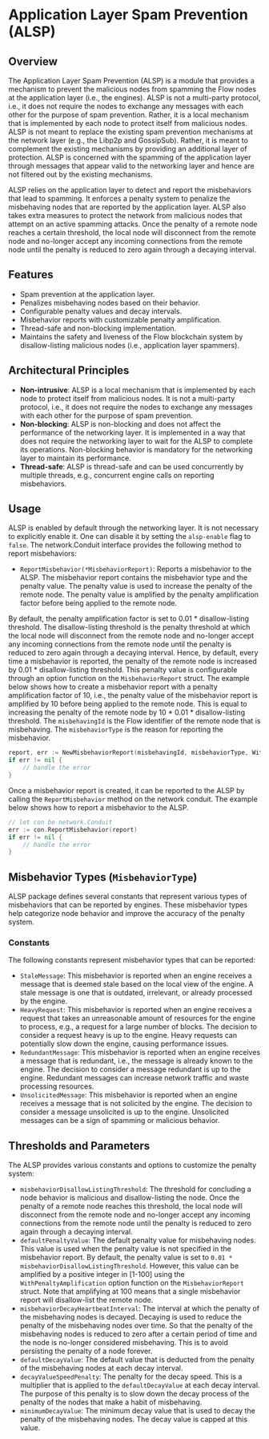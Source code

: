 # Application Layer Spam Prevention (ALSP)
## Overview
The Application Layer Spam Prevention (ALSP) is a module that provides a mechanism to prevent the malicious nodes from 
spamming the Flow nodes at the application layer (i.e., the engines). ALSP is not a multi-party protocol, i.e., 
it does not require the nodes to exchange any messages with each other for the purpose of spam prevention. Rather, it is 
a local mechanism that is implemented by each node to protect itself from malicious nodes. ALSP is not meant to replace 
the existing spam prevention mechanisms at the network layer (e.g., the Libp2p and GossipSub). 
Rather, it is meant to complement the existing mechanisms by providing an additional layer of protection.
ALSP is concerned with the spamming of the application layer through messages that appear valid to the networking layer and hence
are not filtered out by the existing mechanisms.

ALSP relies on the application layer to detect and report the misbehaviors that 
lead to spamming. It enforces a penalty system to penalize the misbehaving nodes that are reported by the application layer. ALSP also takes 
extra measures to protect the network from malicious nodes that attempt on an active spamming attacks. Once the penalty of a remote node
reaches a certain threshold, the local node will disconnect from the remote node and no-longer accept any incoming connections from the remote node 
until the penalty is reduced to zero again through a decaying interval.

## Features
- Spam prevention at the application layer. 
- Penalizes misbehaving nodes based on their behavior. 
- Configurable penalty values and decay intervals. 
- Misbehavior reports with customizable penalty amplification. 
- Thread-safe and non-blocking implementation. 
- Maintains the safety and liveness of the Flow blockchain system by disallow-listing malicious nodes (i.e., application layer spammers).

## Architectural Principles
- **Non-intrusive**: ALSP is a local mechanism that is implemented by each node to protect itself from malicious nodes. It is not a multi-party protocol, i.e., it does not require the nodes to exchange any messages with each other for the purpose of spam prevention.
- **Non-blocking**: ALSP is non-blocking and does not affect the performance of the networking layer. It is implemented in a way that does not require the networking layer to wait for the ALSP to complete its operations. Non-blocking behavior is mandatory for the networking layer to maintain its performance. 
- **Thread-safe**: ALSP is thread-safe and can be used concurrently by multiple threads, e.g., concurrent engine calls on reporting misbehaviors.

## Usage
ALSP is enabled by default through the networking layer. It is not necessary to explicitly enable it. One can disable it by setting the `alsp-enable` flag to `false`.
The network.Conduit interface provides the following method to report misbehaviors: 
- `ReportMisbehavior(*MisbehaviorReport)`: Reports a misbehavior to the ALSP. The misbehavior report contains the misbehavior type and the penalty value. The penalty value is used to increase the penalty of the remote node. The penalty value is amplified by the penalty amplification factor before being applied to the remote node. 

By default, the penalty amplification factor is set to 0.01 * disallow-listing threshold. The disallow-listing threshold is the penalty threshold at which the local node will disconnect from the remote node and no-longer accept any incoming connections from the remote node until the penalty is reduced to zero again through a decaying interval.
Hence, by default, every time a misbehavior is reported, the penalty of the remote node is increased by 0.01 * disallow-listing threshold. This penalty value is configurable through an option function on the `MisbehaviorReport` struct.
The example below shows how to create a misbehavior report with a penalty amplification factor of 10, i.e., the penalty value of the misbehavior report is amplified by 10 before being applied to the remote node. This is equal to
increasing the penalty of the remote node by 10 * 0.01 * disallow-listing threshold. The `misbehavingId` is the Flow identifier of the remote node that is misbehaving. The `misbehaviorType` is the reason for reporting the misbehavior.
```go
report, err := NewMisbehaviorReport(misbehavingId, misbehaviorType, WithPenaltyAmplification(10))
if err != nil {
    // handle the error
}
```

Once a misbehavior report is created, it can be reported to the ALSP by calling the `ReportMisbehavior` method on the network conduit. The example below shows how to report a misbehavior to the ALSP.
```go
// let con be network.Conduit
err := con.ReportMisbehavior(report)
if err != nil {
    // handle the error
}
```

## Misbehavior Types (`MisbehaviorType`)
ALSP package defines several constants that represent various types of misbehaviors that can be reported by engines. These misbehavior types help categorize node behavior and improve the accuracy of the penalty system.

### Constants
The following constants represent misbehavior types that can be reported:

- `StaleMessage`: This misbehavior is reported when an engine receives a message that is deemed stale based on the local view of the engine. A stale message is one that is outdated, irrelevant, or already processed by the engine.
- `HeavyRequest`: This misbehavior is reported when an engine receives a request that takes an unreasonable amount of resources for the engine to process, e.g., a request for a large number of blocks. The decision to consider a request heavy is up to the engine. Heavy requests can potentially slow down the engine, causing performance issues.
- `RedundantMessage`: This misbehavior is reported when an engine receives a message that is redundant, i.e., the message is already known to the engine. The decision to consider a message redundant is up to the engine. Redundant messages can increase network traffic and waste processing resources.
- `UnsolicitedMessage`: This misbehavior is reported when an engine receives a message that is not solicited by the engine. The decision to consider a message unsolicited is up to the engine. Unsolicited messages can be a sign of spamming or malicious behavior.

## Thresholds and Parameters
The ALSP provides various constants and options to customize the penalty system:
- `misbehaviorDisallowListingThreshold`: The threshold for concluding a node behavior is malicious and disallow-listing the node. Once the penalty of a remote node reaches this threshold, the local node will disconnect from the remote node and no-longer accept any incoming connections from the remote node until the penalty is reduced to zero again through a decaying interval.
- `defaultPenaltyValue`: The default penalty value for misbehaving nodes. This value is used when the penalty value is not specified in the misbehavior report. By default, the penalty value is set to `0.01 * misbehaviorDisallowListingThreshold`. However, this value can be amplified by a positive integer in [1-100] using the `WithPenaltyAmplification` option function on the `MisbehaviorReport` struct. Note that amplifying at 100 means that a single misbehavior report will disallow-list the remote node.
- `misbehaviorDecayHeartbeatInterval`: The interval at which the penalty of the misbehaving nodes is decayed. Decaying is used to reduce the penalty of the misbehaving nodes over time. So that the penalty of the misbehaving nodes is reduced to zero after a certain period of time and the node is no-longer considered misbehaving. This is to avoid persisting the penalty of a node forever.
- `defaultDecayValue`: The default value that is deducted from the penalty of the misbehaving nodes at each decay interval.
- `decayValueSpeedPenalty`: The penalty for the decay speed. This is a multiplier that is applied to the `defaultDecayValue` at each decay interval. The purpose of this penalty is to slow down the decay process of the penalty of the nodes that make a habit of misbehaving.
- `minimumDecayValue`: The minimum decay value that is used to decay the penalty of the misbehaving nodes. The decay value is capped at this value. 

